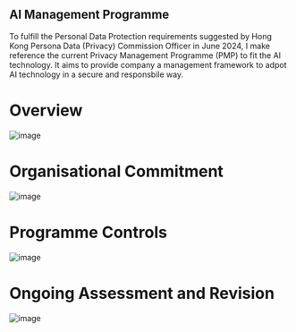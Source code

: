 ## AI Management Programme
To fulfill the Personal Data Protection requirements suggested by Hong Kong Persona Data (Privacy) Commission Officer in June 2024, I make reference the current Privacy Management Programme (PMP) to fit the AI technology.  It aims to provide company a management framework to adpot AI technology in a secure and responsbile way.

# Overview
![image](https://github.com/justinlaw360/amp/assets/4946026/e6155359-96ec-4d05-948f-a7c5a226a514)

# Organisational Commitment
![image](https://github.com/justinlaw360/amp/assets/4946026/1514d370-0264-42de-9dcb-fc4ae26e1763)

# Programme Controls
![image](https://github.com/justinlaw360/amp/assets/4946026/52e94aab-9ee4-4122-8811-09f78c89012f)


# Ongoing Assessment and Revision
![image](https://github.com/justinlaw360/amp/assets/4946026/dbbb0b3b-7836-49bb-873e-42343d3ffcf0)

